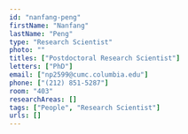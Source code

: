 ```yaml
---
id: "nanfang-peng"
firstName: "Nanfang"
lastName: "Peng"
type: "Research Scientist"
photo: ""
titles: ["Postdoctoral Research Scientist"]
letters: ["PhD"]
email: ["np2599@cumc.columbia.edu"]
phone: ["(212) 851-5287"]
room: "403"
researchAreas: []
tags: ["People", "Research Scientist"]
urls: []
---
```

